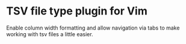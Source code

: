 # TSV file type plugin for Vim

Enable column width formatting and allow navigation via tabs to make working
with tsv files a little easier.
